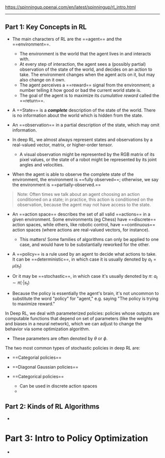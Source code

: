 https://spinningup.openai.com/en/latest/spinningup/rl_intro.html

--------------
## Part 1: Key Concepts in RL
- The main characters of RL are the ==agent== and the ==environment==.
	- The environment is the world that the agent lives in and interacts with.
	- At every step of interaction, the agent sees a (possibly partial) observation of the state of the world, and decides on an action to take. The environment changes when the agent acts on it, but may also change on it own.
	- The agent perceives a ==reward== signal from the environment; a number telling it how good or bad the current world state is.
	- The goal of the agent is to maximize its *cumulative reward* called the ==return==.

- A ==State== is a ***complete*** description of the state of the world. There is no information about the world which is hidden from the state.
- An ==observation== in a partial description of the state, which may omit information.
- In deep RL, we almost always represent states and observations by a real-valued vector, matrix, or higher-order tensor.
	- A visual observation might be represented by the RGB matrix of its pixel values, or the state of a robot might be represented by its joint angles and velocities.
- When the agent is able to observe the complete state of the environment, the environment is ==fully observed==; otherwise, we say the environment is ==partially-observed.==

> Note: Often times we talk about an agent choosing an action conditioned on a state; in practice, this action is conditioned on the observation, because the agent may not have access to the state.

- An ==action space== describes the set of all valid ==actions== in a given environment.
Some environments (eg Chess) have ==discrete== action spaces, while others, like robotic control, have ==continuous== action spaces (where actions are real-valued vectors, for instance).
	- This  matters! Some families of algorithms can only be applied to one case, and would have to be substantially reworked for the other.


- A ==policy== is a rule used by an agent to decide what actions to take. It can be ==deterministic==, in which case it is usually denoted by $a_t = \mu(s_t)$
- Or it may be ==stochastic==, in which case it's usually denoted by $\pi$: $a_t \sim \pi(\cdot|s_t)$ 

- Because the policy is essentially the agent's brain, it's not uncommon to substitute the word "policy" for "agent," e.g. saying "The policy is trying to maximize reward."

In Deep RL, we deal with parameterized policies: policies whose outputs are computable functions that depend on set of parameters (like the weights and biases in a neural network), which we can adjust to change the behavior via some optimization algorithm.
- These parameters are often denoted by $\theta$ or $\phi$.

The two most common types of stochastic policies in deep RL are:
- ==Categorial policies==
- ==Diagonal Gaussian policies==

- ==Categorical policies==
	- Can be used in discrete action spaces
	- 







## Part 2: Kinds of RL Algorithms
- 

# Part 3: Intro to Policy Optimization
- 